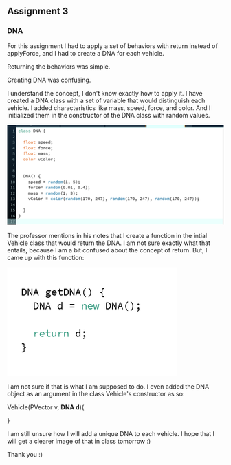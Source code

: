## Assignment 3
### DNA

For this assignment I had to apply a set of behaviors with return instead of applyForce, and I had to create a DNA for each vehicle.


Returning the behaviors was simple.

Creating DNA was confusing.

I understand the concept, I don't know exactly how to apply it. I have created a DNA class with a set of variable that would distinguish each vehicle. I added characteristics like mass, speed, force, and color. And I initialized them in the constructor of the DNA class with random values. 


![](https://github.com/FatimaAlmaazmi/RobotaPsyche/blob/main/pics/Screen%20Shot%202021-02-21%20at%208.00.35%20PM.png)



The professor mentions in his notes that I create a function in the intial Vehicle class that would return the DNA. I am not sure exactly what that entails, because I am a bit confused about the concept of return. But, I came up with this function:


![](https://github.com/FatimaAlmaazmi/RobotaPsyche/blob/main/pics/Screen%20Shot%202021-02-21%20at%208.00.02%20PM.png)


I am not sure if that is what I am supposed to do. I even added the DNA object as an argument in the class Vehicle's constructor as so:


Vehicle(PVector v, **DNA d**){


}


I am still unsure how I will add a unique DNA to each vehicle. I hope that I will get a clearer image of that in class tomorrow :)


Thank you :)

